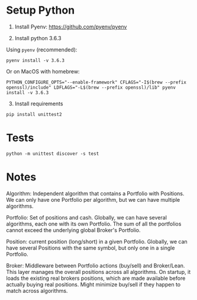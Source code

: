 
# Setup Python

1. Install Pyenv: https://github.com/pyenv/pyenv

2. Install python 3.6.3

Using `pyenv` (recommended):
```
pyenv install -v 3.6.3
```

Or on MacOS with homebrew:
```
PYTHON_CONFIGURE_OPTS="--enable-framework" CFLAGS="-I$(brew --prefix openssl)/include" LDFLAGS="-L$(brew --prefix openssl)/lib" pyenv install -v 3.6.3
```

3. Install requirements
```
pip install unittest2
```


# Tests

```
python -m unittest discover -s test
```


# Notes

Algorithm: Independent algorithm that contains a Portfolio with Positions. We can only have one Portfolio per algorithm, but we can have multiple algorithms.

Portfolio: Set of positions and cash. Globally, we can have several algorithms, each one with its own Portfolio. The sum of all the portfolios cannot exceed the underlying global Broker's Portfolio.

Position: current position (long/short) in a given Portfolio. Globally, we can have several Positions with the same symbol, but only one in a single Portfolio.

Broker: Middleware between Portfolio actions (buy/sell) and Broker/Lean. This layer manages the overall positions across all algorithms. On startup, it loads the existing real brokers positions, which are made available before actually buying real positions. Might minimize buy/sell if they happen to match across algorithms.


